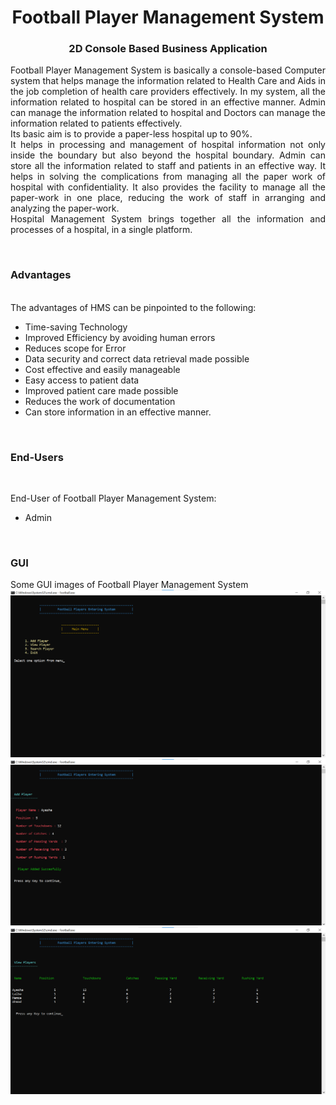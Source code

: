 
<!---------------------------------------------------------!>
<h1 align="center">
  Football Player Management System
</h1>

<h3 align="center">
  2D Console Based Business Application
</h3>

<p align="justify">
Football Player Management System is basically a console-based Computer system that helps manage the information related to Health Care and Aids in the job completion of health care providers effectively. In my system, all the information related to hospital can be stored in an effective manner. Admin can manage the information related to hospital and Doctors can manage the information related to patients effectively.
<br>
Its basic aim is to provide a paper-less hospital up to 90%.
<br>
It helps in processing and management of hospital information not only inside the boundary but also beyond the hospital boundary. Admin can store all the information related to staff and patients in an effective way.
It helps in solving the complications from managing all the paper work of hospital with confidentiality. It also provides the facility to manage all the paper-work in one place, reducing the work of staff in arranging and analyzing the paper-work.
<br>
Hospital Management System brings together all the information and processes of a hospital, in a single platform.
</p>
<br>
<!-- ................................................................................................................................. -->

### Advantages

<br>
The advantages of HMS can be pinpointed to the following:

-	Time-saving Technology
-	Improved Efficiency by avoiding human errors
-	Reduces scope for Error
-	Data security and correct data retrieval made possible
-	Cost effective and easily manageable
-	Easy access to patient data
-	Improved patient care made possible
-	Reduces the work of documentation
-	Can store information in an effective manner.
<br>

<!-- ................................................................................................................................. -->

### End-Users
<br>

End-User of Football Player Management System:
- Admin

<!-- ................................................................................................................................. -->

<br>
<!-- ................................................................................................................................. -->

### GUI
Some GUI images of Football Player Management System
<br>
<img src = "/img/f1.png">
<br>
<img src = "/img/f2.png">
<br>
<img src = "/img/f3.png">
<br>
<!-- ................................................................................................................................. -->


